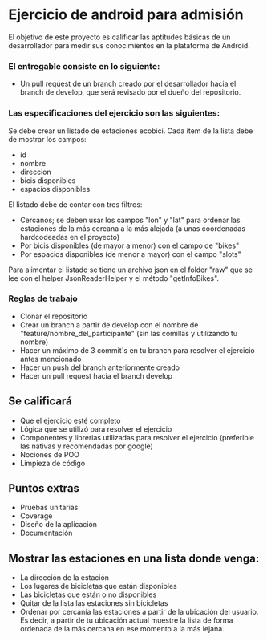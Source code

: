 # Ejercicio de android para admisión

El objetivo de este proyecto es calificar las aptitudes básicas 
de un desarrollador para medir sus conocimientos 
en la plataforma de Android.

### El entregable consiste en lo siguiente:

* Un pull request de un branch creado por el desarrollador hacia 
el branch de develop, que será revisado por el dueño del repositorio.

### Las especificaciones del ejercicio son las siguientes:

Se debe crear un listado de estaciones ecobici. Cada item de la lista debe de mostrar los campos:
 
* id
* nombre
* direccion
* bicis disponibles
* espacios disponibles 
 
 El listado debe de contar con tres filtros:

* Cercanos; se deben usar los campos "lon" y "lat" para ordenar las estaciones de la más cercana a la más alejada (a unas coordenadas hardcodeadas en el proyecto)
* Por bicis disponibles (de mayor a menor) con el campo de "bikes"
* Por espacios disponibles (de menor a mayor) con el campo "slots"

Para alimentar el listado se tiene un archivo json en el folder "raw" 
que se lee con el helper JsonReaderHelper y el método "getInfoBikes".
 

### Reglas de trabajo

* Clonar el repositorio
* Crear un branch a partir de develop con el nombre de "feature/nombre_del_participante" (sin las comillas y utilizando tu nombre)
* Hacer un máximo de 3 commit´s en tu branch para resolver el ejercicio antes mencionado
* Hacer un push del branch anteriormente creado
* Hacer un pull request hacia el branch develop



## Se calificará

* Que el ejercicio esté completo
* Lógica que se utilizó para resolver el ejercicio
* Componentes y librerias utilizadas para resolver el ejercicio (preferible las nativas y recomendadas por google)
* Nociones de POO 
* Limpieza de código

## Puntos extras

* Pruebas unitarias
* Coverage 
* Diseño de la aplicación 
* Documentación

## Mostrar las estaciones en una lista donde venga:

* La dirección de la estación
* Los lugares de bicicletas que están disponibles
* Las bicicletas que están o no disponibles
* Quitar de la lista las estaciones sin bicicletas
* Ordenar por cercanía las estaciones a partir de la ubicación del usuario. Es decir, a partir de tu ubicación actual muestre la lista de forma ordenada de la más cercana en ese momento a la más lejana.